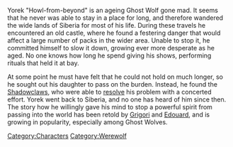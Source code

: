 Yorek "Howl-from-beyond" is an ageing Ghost Wolf gone mad. It seems that
he never was able to stay in a place for long, and therefore wandered
the wide lands of Siberia for most of his life. During these travels he
encountered an old castle, where he found a festering danger that would
affect a large number of packs in the wider area. Unable to stop it, he
committed himself to slow it down, growing ever more desperate as he
aged. No one knows how long he spend giving his shows, performing
rituals that held it at bay.

At some point he must have felt that he could not hold on much longer,
so he sought out his daughter to pass on the burden. Instead, he found
the [Shadowclaws](Shadowclaws "wikilink"), who were able to
[resolve](the_old_werewolf's_last_play "wikilink") his problem with a
concerted effort. Yorek went back to Siberia, and no one has heard of
him since then. The story how he willingly gave his mind to stop a
powerful spirit from passing into the world has been retold by
[Grigori](Grigori "wikilink") and [Edouard](Edouard "wikilink"), and is
growing in popularity, especially among Ghost Wolves.

[Category:Characters](Category:Characters "wikilink")
[Category:Werewolf](Category:Werewolf "wikilink")